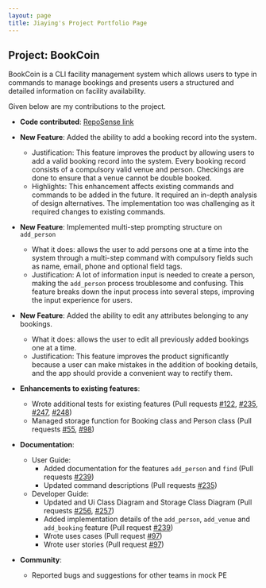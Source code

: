 ```yaml
---
layout: page
title: Jiaying's Project Portfolio Page
---
```


## Project: BookCoin

BookCoin is a CLI facility management system which allows users to type in commands to manage bookings and presents users a structured and detailed information on facility availability.

Given below are my contributions to the project.

* **Code contributed**: [RepoSense link](https://nus-cs2103-ay2021s2.github.io/tp-dashboard/?search=&sort=groupTitle&sortWithin=title&timeframe=commit&mergegroup=&groupSelect=groupByRepos&breakdown=true&checkedFileTypes=docs~functional-code~test-code~other&since=&tabOpen=true&tabType=authorship&tabAuthor=NiniJiaying&tabRepo=AY2021S2-CS2103-W17-3%2Ftp%5Bmaster%5D&authorshipIsMergeGroup=false&authorshipFileTypes=docs~functional-code~test-code~other&authorshipIsBinaryFileTypeChecked=false)

* **New Feature**: Added the ability to add a booking record into the system.
    * Justification: This feature improves the product by allowing users to add a valid booking record into the system. Every booking record consists of a compulsory valid venue and person. Checkings are done to ensure that a venue cannot be double booked. 
    * Highlights: This enhancement affects existing commands and commands to be added in the future. It required an in-depth analysis of design alternatives. The implementation too was challenging as it required changes to existing commands.

* **New Feature**: Implemented multi-step prompting structure on `add_person`
    * What it does: allows the user to add persons one at a time into the system through a multi-step command with compulsory fields such as name, email, phone and optional field tags.
    * Justification: A lot of information input is needed to create a person, making the `add_person` process troublesome and confusing.
      This feature breaks down the input process into several steps, improving the input experience for users.

* **New Feature**: Added the ability to edit any attributes belonging to any bookings.
    * What it does: allows the user to edit all previously added bookings one at a time.
    * Justification: This feature improves the product significantly because a user can make mistakes in the addition of booking details, and the app should provide a convenient way to rectify them.

* **Enhancements to existing features**:
    * Wrote additional tests for existing features (Pull requests [\#122](https://github.com/AY2021S2-CS2103-W17-3/tp/pull/122), [#235](https://github.com/AY2021S2-CS2103-W17-3/tp/pull/235), [#247](https://github.com/AY2021S2-CS2103-W17-3/tp/pull/247), [#248](https://github.com/AY2021S2-CS2103-W17-3/tp/pull/248))
    * Managed storage function for Booking class and Person class (Pull requests [\#55](https://github.com/AY2021S2-CS2103-W17-3/tp/pull/55), [#98](https://github.com/AY2021S2-CS2103-W17-3/tp/pull/98))

* **Documentation**:
    * User Guide:
        * Added documentation for the features `add_person` and `find` (Pull requests [\#239](https://github.com/AY2021S2-CS2103-W17-3/tp/pull/239))
        * Updated command descriptions (Pull requests [\#235](https://github.com/AY2021S2-CS2103-W17-3/tp/pull/235))
    * Developer Guide:
        * Updated and Ui Class Diagram and Storage Class Diagram (Pull requests [\#256](https://github.com/AY2021S2-CS2103-W17-3/tp/pull/256), [\#257](https://github.com/AY2021S2-CS2103-W17-3/tp/pull/257))
        * Added implementation details of the `add_person`, `add_venue` and `add_booking` feature (Pull request [\#239](https://github.com/AY2021S2-CS2103-W17-3/tp/pull/239))
        * Wrote uses cases (Pull request [\#97](https://github.com/AY2021S2-CS2103-W17-3/tp/pull/97))
        * Wrote user stories (Pull request [\#97](https://github.com/AY2021S2-CS2103-W17-3/tp/pull/97))

* **Community**:
    * Reported bugs and suggestions for other teams in mock PE
